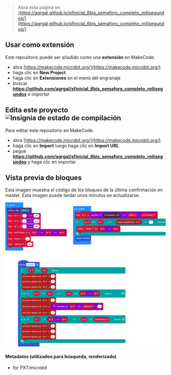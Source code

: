 
> Abra esta pagina en [https://agrgal.github.io/sfinicial_6bis_semaforo_completo_milisegundos/](https://agrgal.github.io/sfinicial_6bis_semaforo_completo_milisegundos/)

## Usar como extensión

Este repositorio puede ser añadido como una **extensión** en MakeCode.

* abra [https://makecode.microbit.org/](https://makecode.microbit.org/)
* haga clic en **New Project**
* haga clic en **Extensiones** en el menú del engranaje
* buscar **https://github.com/agrgal/sfinicial_6bis_semaforo_completo_milisegundos** e importar

## Edita este proyecto ![Insignia de estado de compilación](https://github.com/agrgal/sfinicial_6bis_semaforo_completo_milisegundos/workflows/MakeCode/badge.svg)

Para editar este repositorio en MakeCode.

* abra [https://makecode.microbit.org/](https://makecode.microbit.org/)
* haga clic en **Import** luego haga clic en **Import URL**
* pegue **https://github.com/agrgal/sfinicial_6bis_semaforo_completo_milisegundos** y haga clic en importar

## Vista previa de bloques

Esta imagen muestra el código de los bloques de la última confirmación en master.
Esta imagen puede tardar unos minutos en actualizarse.

![Una vista renderizada de los bloques](https://github.com/agrgal/sfinicial_6bis_semaforo_completo_milisegundos/raw/master/.github/makecode/blocks.png)

#### Metadatos (utilizados para búsqueda, renderizado)

* for PXT/microbit
<script src="https://makecode.com/gh-pages-embed.js"></script><script>makeCodeRender("{{ site.makecode.home_url }}", "{{ site.github.owner_name }}/{{ site.github.repository_name }}");</script>
